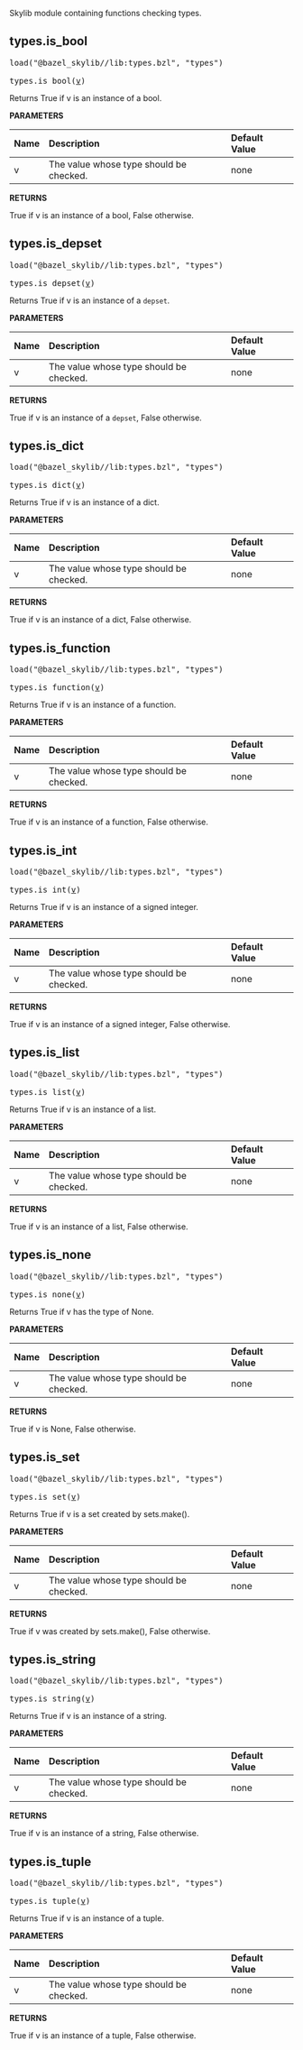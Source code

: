 <!-- Generated with Stardoc: http://skydoc.bazel.build -->

Skylib module containing functions checking types.

<a id="types.is_bool"></a>

## types.is_bool

<pre>
load("@bazel_skylib//lib:types.bzl", "types")

types.is_bool(<a href="#types.is_bool-v">v</a>)
</pre>

Returns True if v is an instance of a bool.

**PARAMETERS**


| Name  | Description | Default Value |
| :------------- | :------------- | :------------- |
| <a id="types.is_bool-v"></a>v |  The value whose type should be checked.   |  none |

**RETURNS**

True if v is an instance of a bool, False otherwise.


<a id="types.is_depset"></a>

## types.is_depset

<pre>
load("@bazel_skylib//lib:types.bzl", "types")

types.is_depset(<a href="#types.is_depset-v">v</a>)
</pre>

Returns True if v is an instance of a `depset`.

**PARAMETERS**


| Name  | Description | Default Value |
| :------------- | :------------- | :------------- |
| <a id="types.is_depset-v"></a>v |  The value whose type should be checked.   |  none |

**RETURNS**

True if v is an instance of a `depset`, False otherwise.


<a id="types.is_dict"></a>

## types.is_dict

<pre>
load("@bazel_skylib//lib:types.bzl", "types")

types.is_dict(<a href="#types.is_dict-v">v</a>)
</pre>

Returns True if v is an instance of a dict.

**PARAMETERS**


| Name  | Description | Default Value |
| :------------- | :------------- | :------------- |
| <a id="types.is_dict-v"></a>v |  The value whose type should be checked.   |  none |

**RETURNS**

True if v is an instance of a dict, False otherwise.


<a id="types.is_function"></a>

## types.is_function

<pre>
load("@bazel_skylib//lib:types.bzl", "types")

types.is_function(<a href="#types.is_function-v">v</a>)
</pre>

Returns True if v is an instance of a function.

**PARAMETERS**


| Name  | Description | Default Value |
| :------------- | :------------- | :------------- |
| <a id="types.is_function-v"></a>v |  The value whose type should be checked.   |  none |

**RETURNS**

True if v is an instance of a function, False otherwise.


<a id="types.is_int"></a>

## types.is_int

<pre>
load("@bazel_skylib//lib:types.bzl", "types")

types.is_int(<a href="#types.is_int-v">v</a>)
</pre>

Returns True if v is an instance of a signed integer.

**PARAMETERS**


| Name  | Description | Default Value |
| :------------- | :------------- | :------------- |
| <a id="types.is_int-v"></a>v |  The value whose type should be checked.   |  none |

**RETURNS**

True if v is an instance of a signed integer, False otherwise.


<a id="types.is_list"></a>

## types.is_list

<pre>
load("@bazel_skylib//lib:types.bzl", "types")

types.is_list(<a href="#types.is_list-v">v</a>)
</pre>

Returns True if v is an instance of a list.

**PARAMETERS**


| Name  | Description | Default Value |
| :------------- | :------------- | :------------- |
| <a id="types.is_list-v"></a>v |  The value whose type should be checked.   |  none |

**RETURNS**

True if v is an instance of a list, False otherwise.


<a id="types.is_none"></a>

## types.is_none

<pre>
load("@bazel_skylib//lib:types.bzl", "types")

types.is_none(<a href="#types.is_none-v">v</a>)
</pre>

Returns True if v has the type of None.

**PARAMETERS**


| Name  | Description | Default Value |
| :------------- | :------------- | :------------- |
| <a id="types.is_none-v"></a>v |  The value whose type should be checked.   |  none |

**RETURNS**

True if v is None, False otherwise.


<a id="types.is_set"></a>

## types.is_set

<pre>
load("@bazel_skylib//lib:types.bzl", "types")

types.is_set(<a href="#types.is_set-v">v</a>)
</pre>

Returns True if v is a set created by sets.make().

**PARAMETERS**


| Name  | Description | Default Value |
| :------------- | :------------- | :------------- |
| <a id="types.is_set-v"></a>v |  The value whose type should be checked.   |  none |

**RETURNS**

True if v was created by sets.make(), False otherwise.


<a id="types.is_string"></a>

## types.is_string

<pre>
load("@bazel_skylib//lib:types.bzl", "types")

types.is_string(<a href="#types.is_string-v">v</a>)
</pre>

Returns True if v is an instance of a string.

**PARAMETERS**


| Name  | Description | Default Value |
| :------------- | :------------- | :------------- |
| <a id="types.is_string-v"></a>v |  The value whose type should be checked.   |  none |

**RETURNS**

True if v is an instance of a string, False otherwise.


<a id="types.is_tuple"></a>

## types.is_tuple

<pre>
load("@bazel_skylib//lib:types.bzl", "types")

types.is_tuple(<a href="#types.is_tuple-v">v</a>)
</pre>

Returns True if v is an instance of a tuple.

**PARAMETERS**


| Name  | Description | Default Value |
| :------------- | :------------- | :------------- |
| <a id="types.is_tuple-v"></a>v |  The value whose type should be checked.   |  none |

**RETURNS**

True if v is an instance of a tuple, False otherwise.


